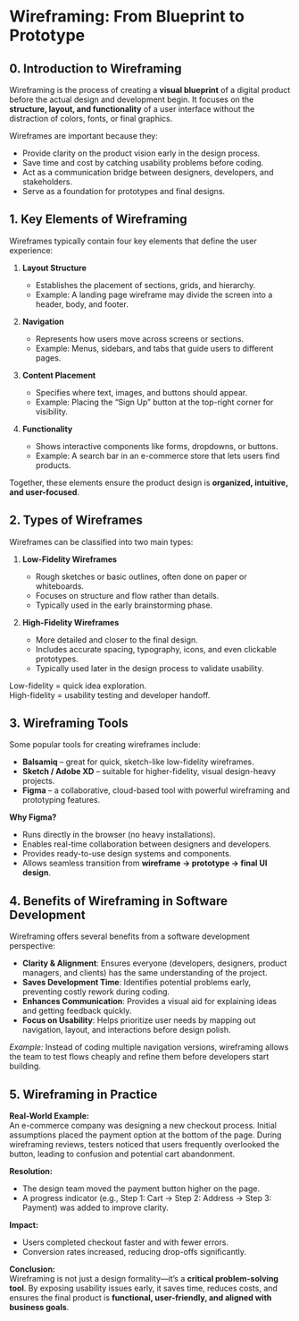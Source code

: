 # Wireframing: From Blueprint to Prototype

## 0. Introduction to Wireframing
Wireframing is the process of creating a **visual blueprint** of a digital product before the actual design and development begin. It focuses on the **structure, layout, and functionality** of a user interface without the distraction of colors, fonts, or final graphics.  

Wireframes are important because they:
- Provide clarity on the product vision early in the design process.  
- Save time and cost by catching usability problems before coding.  
- Act as a communication bridge between designers, developers, and stakeholders.  
- Serve as a foundation for prototypes and final designs.  

## 1. Key Elements of Wireframing
Wireframes typically contain four key elements that define the user experience:

1. **Layout Structure**  
   - Establishes the placement of sections, grids, and hierarchy.  
   - Example: A landing page wireframe may divide the screen into a header, body, and footer.

2. **Navigation**  
   - Represents how users move across screens or sections.  
   - Example: Menus, sidebars, and tabs that guide users to different pages.

3. **Content Placement**  
   - Specifies where text, images, and buttons should appear.  
   - Example: Placing the “Sign Up” button at the top-right corner for visibility.

4. **Functionality**  
   - Shows interactive components like forms, dropdowns, or buttons.  
   - Example: A search bar in an e-commerce store that lets users find products.

Together, these elements ensure the product design is **organized, intuitive, and user-focused**.

## 2. Types of Wireframes
Wireframes can be classified into two main types:

1. **Low-Fidelity Wireframes**  
   - Rough sketches or basic outlines, often done on paper or whiteboards.  
   - Focuses on structure and flow rather than details.  
   - Typically used in the early brainstorming phase.  

2. **High-Fidelity Wireframes**  
   - More detailed and closer to the final design.  
   - Includes accurate spacing, typography, icons, and even clickable prototypes.  
   - Typically used later in the design process to validate usability.  

 Low-fidelity = quick idea exploration.  
 High-fidelity = usability testing and developer handoff.  

## 3. Wireframing Tools
Some popular tools for creating wireframes include:  
- **Balsamiq** – great for quick, sketch-like low-fidelity wireframes.  
- **Sketch / Adobe XD** – suitable for higher-fidelity, visual design-heavy projects.  
- **Figma** – a collaborative, cloud-based tool with powerful wireframing and prototyping features.  

**Why Figma?**  
- Runs directly in the browser (no heavy installations).  
- Enables real-time collaboration between designers and developers.  
- Provides ready-to-use design systems and components.  
- Allows seamless transition from **wireframe → prototype → final UI design**.

## 4. Benefits of Wireframing in Software Development
Wireframing offers several benefits from a software development perspective:

- **Clarity & Alignment**: Ensures everyone (developers, designers, product managers, and clients) has the same understanding of the project.  
- **Saves Development Time**: Identifies potential problems early, preventing costly rework during coding.  
- **Enhances Communication**: Provides a visual aid for explaining ideas and getting feedback quickly.  
- **Focus on Usability**: Helps prioritize user needs by mapping out navigation, layout, and interactions before design polish.  

*Example:* Instead of coding multiple navigation versions, wireframing allows the team to test flows cheaply and refine them before developers start building.

## 5. Wireframing in Practice
**Real-World Example:**  
An e-commerce company was designing a new checkout process. Initial assumptions placed the payment option at the bottom of the page. During wireframing reviews, testers noticed that users frequently overlooked the button, leading to confusion and potential cart abandonment.  

**Resolution:**  
- The design team moved the payment button higher on the page.  
- A progress indicator (e.g., Step 1: Cart → Step 2: Address → Step 3: Payment) was added to improve clarity.  

**Impact:**  
- Users completed checkout faster and with fewer errors.  
- Conversion rates increased, reducing drop-offs significantly.  

**Conclusion:**  
Wireframing is not just a design formality—it’s a **critical problem-solving tool**. By exposing usability issues early, it saves time, reduces costs, and ensures the final product is **functional, user-friendly, and aligned with business goals**.